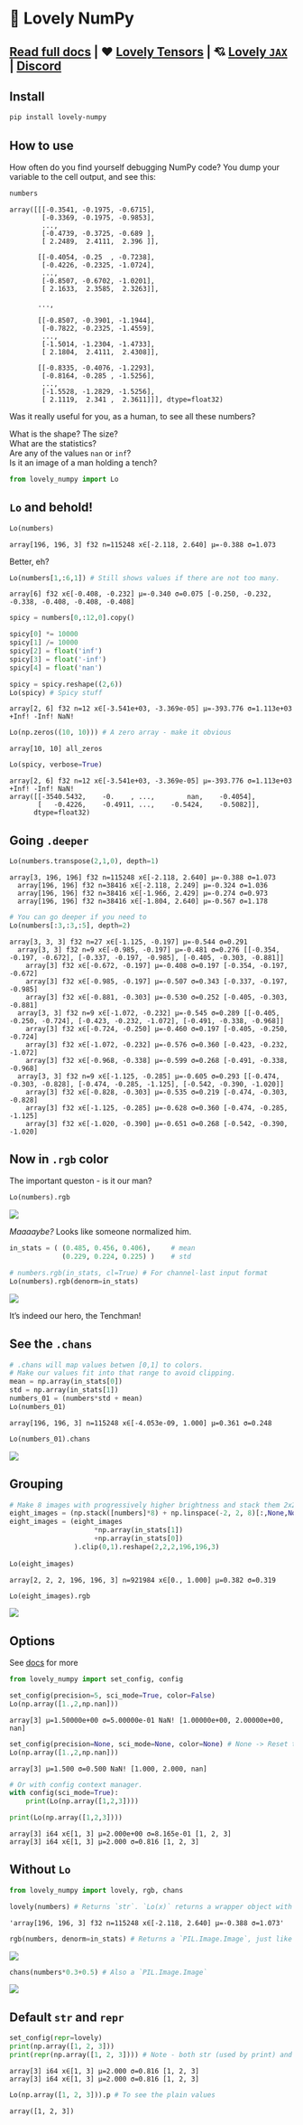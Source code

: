 💟 Lovely NumPy
================

<!-- WARNING: THIS FILE WAS AUTOGENERATED! DO NOT EDIT! -->

<div>

## [Read full docs](https://xl0.github.io/lovely-numpy) \| ❤️ [Lovely Tensors](https://github.com/xl0/lovely-tensors) \| 💘 [Lovely `JAX`](https://github.com/xl0/lovely-jax) \| [Discord](https://discord.gg/4NxRV7NH)

</div>

## Install

``` sh
pip install lovely-numpy
```

## How to use

How often do you find yourself debugging NumPy code? You dump your
variable to the cell output, and see this:

``` python
numbers
```

    array([[[-0.3541, -0.1975, -0.6715],
            [-0.3369, -0.1975, -0.9853],
            ...,
            [-0.4739, -0.3725, -0.689 ],
            [ 2.2489,  2.4111,  2.396 ]],

           [[-0.4054, -0.25  , -0.7238],
            [-0.4226, -0.2325, -1.0724],
            ...,
            [-0.8507, -0.6702, -1.0201],
            [ 2.1633,  2.3585,  2.3263]],

           ...,

           [[-0.8507, -0.3901, -1.1944],
            [-0.7822, -0.2325, -1.4559],
            ...,
            [-1.5014, -1.2304, -1.4733],
            [ 2.1804,  2.4111,  2.4308]],

           [[-0.8335, -0.4076, -1.2293],
            [-0.8164, -0.285 , -1.5256],
            ...,
            [-1.5528, -1.2829, -1.5256],
            [ 2.1119,  2.341 ,  2.3611]]], dtype=float32)

Was it really useful for you, as a human, to see all these numbers?

What is the shape? The size?  
What are the statistics?  
Are any of the values `nan` or `inf`?  
Is it an image of a man holding a tench?

``` python
from lovely_numpy import Lo
```

## <code>Lo</code> and behold!

``` python
Lo(numbers)
```

    array[196, 196, 3] f32 n=115248 x∈[-2.118, 2.640] μ=-0.388 σ=1.073

Better, eh?

``` python
Lo(numbers[1,:6,1]) # Still shows values if there are not too many.
```

    array[6] f32 x∈[-0.408, -0.232] μ=-0.340 σ=0.075 [-0.250, -0.232, -0.338, -0.408, -0.408, -0.408]

``` python
spicy = numbers[0,:12,0].copy()

spicy[0] *= 10000
spicy[1] /= 10000
spicy[2] = float('inf')
spicy[3] = float('-inf')
spicy[4] = float('nan')

spicy = spicy.reshape((2,6))
Lo(spicy) # Spicy stuff
```

    array[2, 6] f32 n=12 x∈[-3.541e+03, -3.369e-05] μ=-393.776 σ=1.113e+03 +Inf! -Inf! NaN!

``` python
Lo(np.zeros((10, 10))) # A zero array - make it obvious
```

    array[10, 10] all_zeros

``` python
Lo(spicy, verbose=True)
```

    array[2, 6] f32 n=12 x∈[-3.541e+03, -3.369e-05] μ=-393.776 σ=1.113e+03 +Inf! -Inf! NaN!
    array([[-3540.5432,    -0.    , ...,        nan,    -0.4054],
           [   -0.4226,    -0.4911, ...,    -0.5424,    -0.5082]],
          dtype=float32)

## Going `.deeper`

``` python
Lo(numbers.transpose(2,1,0), depth=1)
```

    array[3, 196, 196] f32 n=115248 x∈[-2.118, 2.640] μ=-0.388 σ=1.073
      array[196, 196] f32 n=38416 x∈[-2.118, 2.249] μ=-0.324 σ=1.036
      array[196, 196] f32 n=38416 x∈[-1.966, 2.429] μ=-0.274 σ=0.973
      array[196, 196] f32 n=38416 x∈[-1.804, 2.640] μ=-0.567 σ=1.178

``` python
# You can go deeper if you need to
Lo(numbers[:3,:3,:5], depth=2)
```

    array[3, 3, 3] f32 n=27 x∈[-1.125, -0.197] μ=-0.544 σ=0.291
      array[3, 3] f32 n=9 x∈[-0.985, -0.197] μ=-0.481 σ=0.276 [[-0.354, -0.197, -0.672], [-0.337, -0.197, -0.985], [-0.405, -0.303, -0.881]]
        array[3] f32 x∈[-0.672, -0.197] μ=-0.408 σ=0.197 [-0.354, -0.197, -0.672]
        array[3] f32 x∈[-0.985, -0.197] μ=-0.507 σ=0.343 [-0.337, -0.197, -0.985]
        array[3] f32 x∈[-0.881, -0.303] μ=-0.530 σ=0.252 [-0.405, -0.303, -0.881]
      array[3, 3] f32 n=9 x∈[-1.072, -0.232] μ=-0.545 σ=0.289 [[-0.405, -0.250, -0.724], [-0.423, -0.232, -1.072], [-0.491, -0.338, -0.968]]
        array[3] f32 x∈[-0.724, -0.250] μ=-0.460 σ=0.197 [-0.405, -0.250, -0.724]
        array[3] f32 x∈[-1.072, -0.232] μ=-0.576 σ=0.360 [-0.423, -0.232, -1.072]
        array[3] f32 x∈[-0.968, -0.338] μ=-0.599 σ=0.268 [-0.491, -0.338, -0.968]
      array[3, 3] f32 n=9 x∈[-1.125, -0.285] μ=-0.605 σ=0.293 [[-0.474, -0.303, -0.828], [-0.474, -0.285, -1.125], [-0.542, -0.390, -1.020]]
        array[3] f32 x∈[-0.828, -0.303] μ=-0.535 σ=0.219 [-0.474, -0.303, -0.828]
        array[3] f32 x∈[-1.125, -0.285] μ=-0.628 σ=0.360 [-0.474, -0.285, -1.125]
        array[3] f32 x∈[-1.020, -0.390] μ=-0.651 σ=0.268 [-0.542, -0.390, -1.020]

## Now in `.rgb` color

The important queston - is it our man?

``` python
Lo(numbers).rgb
```

![](index_files/figure-gfm/cell-11-output-1.png)

*Maaaaybe?* Looks like someone normalized him.

``` python
in_stats = ( (0.485, 0.456, 0.406),     # mean 
             (0.229, 0.224, 0.225) )    # std

# numbers.rgb(in_stats, cl=True) # For channel-last input format
Lo(numbers).rgb(denorm=in_stats)
```

![](index_files/figure-gfm/cell-12-output-1.png)

It’s indeed our hero, the Tenchman!

## See the `.chans`

``` python
# .chans will map values betwen [0,1] to colors.
# Make our values fit into that range to avoid clipping.
mean = np.array(in_stats[0])
std = np.array(in_stats[1])
numbers_01 = (numbers*std + mean)
Lo(numbers_01)
```

    array[196, 196, 3] n=115248 x∈[-4.053e-09, 1.000] μ=0.361 σ=0.248

``` python
Lo(numbers_01).chans
```

![](index_files/figure-gfm/cell-14-output-1.png)

## Grouping

``` python
# Make 8 images with progressively higher brightness and stack them 2x2x2.
eight_images = (np.stack([numbers]*8) + np.linspace(-2, 2, 8)[:,None,None,None])
eight_images = (eight_images
                     *np.array(in_stats[1])
                     +np.array(in_stats[0])
                ).clip(0,1).reshape(2,2,2,196,196,3)
            
Lo(eight_images)
```

    array[2, 2, 2, 196, 196, 3] n=921984 x∈[0., 1.000] μ=0.382 σ=0.319

``` python
Lo(eight_images).rgb
```

![](index_files/figure-gfm/cell-16-output-1.png)

## Options

See [docs](https://xl0.github.io/lovely-numpy/03d_utils.config.html) for
more

``` python
from lovely_numpy import set_config, config
```

``` python
set_config(precision=5, sci_mode=True, color=False)
Lo(np.array([1.,2,np.nan]))
```

    array[3] μ=1.50000e+00 σ=5.00000e-01 NaN! [1.00000e+00, 2.00000e+00, nan]

``` python
set_config(precision=None, sci_mode=None, color=None) # None -> Reset to defaults
Lo(np.array([1.,2,np.nan]))
```

    array[3] μ=1.500 σ=0.500 NaN! [1.000, 2.000, nan]

``` python
# Or with config context manager.
with config(sci_mode=True):
    print(Lo(np.array([1,2,3])))

print(Lo(np.array([1,2,3])))
```

    array[3] i64 x∈[1, 3] μ=2.000e+00 σ=8.165e-01 [1, 2, 3]
    array[3] i64 x∈[1, 3] μ=2.000 σ=0.816 [1, 2, 3]

## Without <code>Lo</code>

``` python
from lovely_numpy import lovely, rgb, chans
```

``` python
lovely(numbers) # Returns `str`. `Lo(x)` returns a wrapper object with a `__repr__` and other methods.
```

    'array[196, 196, 3] f32 n=115248 x∈[-2.118, 2.640] μ=-0.388 σ=1.073'

``` python
rgb(numbers, denorm=in_stats) # Returns a `PIL.Image.Image`, just like Lo(x).rgb
```

![](index_files/figure-gfm/cell-23-output-1.png)

``` python
chans(numbers*0.3+0.5) # Also a `PIL.Image.Image`
```

![](index_files/figure-gfm/cell-24-output-1.png)

## Default `str` and `repr`

``` python
set_config(repr=lovely)
print(np.array([1, 2, 3]))
print(repr(np.array([1, 2, 3]))) # Note - both str (used by print) and repr do the same thing. See docs.
```

    array[3] i64 x∈[1, 3] μ=2.000 σ=0.816 [1, 2, 3]
    array[3] i64 x∈[1, 3] μ=2.000 σ=0.816 [1, 2, 3]

``` python
Lo(np.array([1, 2, 3])).p # To see the plain values
```

    array([1, 2, 3])
